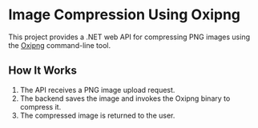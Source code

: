 ﻿# Image Compression Using Oxipng

This project provides a .NET web API for compressing PNG images using the [Oxipng](https://github.com/shssoichiro/oxipng) command-line tool.

## How It Works

1. The API receives a PNG image upload request.
2. The backend saves the image and invokes the Oxipng binary to compress it.
3. The compressed image is returned to the user.
